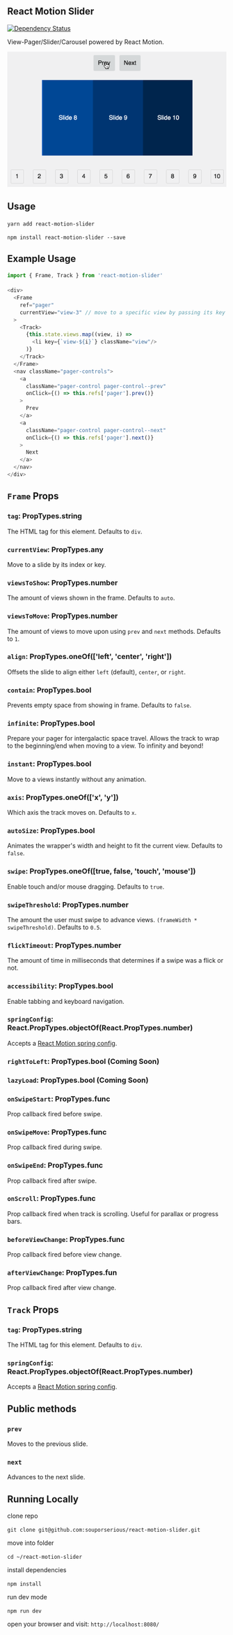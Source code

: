 ## React Motion Slider

[![Dependency Status](https://david-dm.org/souporserious/react-motion-slider.svg)](https://david-dm.org/souporserious/react-motion-slider)

View-Pager/Slider/Carousel powered by React Motion.

![react-motion-slider](example/images/react-motion-slider.gif)

## Usage

`yarn add react-motion-slider`

`npm install react-motion-slider --save`

## Example Usage
```js
import { Frame, Track } from 'react-motion-slider'

<div>
  <Frame
    ref="pager"
    currentView="view-3" // move to a specific view by passing its key
  >
    <Track>
      {this.state.views.map((view, i) =>
        <li key={`view-${i}`} className="view"/>
      )}
    </Track>
  </Frame>
  <nav className="pager-controls">
    <a
      className="pager-control pager-control--prev"
      onClick={() => this.refs['pager'].prev()}
    >
      Prev
    </a>
    <a
      className="pager-control pager-control--next"
      onClick={() => this.refs['pager'].next()}
    >
      Next
    </a>
  </nav>
</div>
```

## `Frame` Props

### `tag`: PropTypes.string
The HTML tag for this element. Defaults to `div`.

### `currentView`: PropTypes.any

Move to a slide by its index or key.

### `viewsToShow`: PropTypes.number

The amount of views shown in the frame. Defaults to `auto`.

### `viewsToMove`: PropTypes.number

The amount of views to move upon using `prev` and `next` methods. Defaults to `1`.

### `align`: PropTypes.oneOf(['left', 'center', 'right'])

Offsets the slide to align either `left` (default), `center`, or `right`.

### `contain`: PropTypes.bool

Prevents empty space from showing in frame. Defaults to `false`.

### `infinite`: PropTypes.bool

Prepare your pager for intergalactic space travel. Allows the track to wrap to the beginning/end when moving to a view. To infinity and beyond!

### `instant`: PropTypes.bool

Move to a views instantly without any animation.

### `axis`: PropTypes.oneOf(['x', 'y'])

Which axis the track moves on. Defaults to `x`.

### `autoSize`: PropTypes.bool

Animates the wrapper's width and height to fit the current view. Defaults to `false`.

### `swipe`: PropTypes.oneOf([true, false, 'touch', 'mouse'])

Enable touch and/or mouse dragging. Defaults to `true`.

### `swipeThreshold`: PropTypes.number

The amount the user must swipe to advance views. `(frameWidth * swipeThreshold)`. Defaults  to `0.5`.

### `flickTimeout`: PropTypes.number

The amount of time in milliseconds that determines if a swipe was a flick or not.

### `accessibility`: PropTypes.bool

Enable tabbing and keyboard navigation.

### `springConfig`: React.PropTypes.objectOf(React.PropTypes.number)

Accepts a [React Motion spring config](https://github.com/chenglou/react-motion#--spring-val-number-config-springhelperconfig--opaqueconfig).

### `rightToLeft`: PropTypes.bool (Coming Soon)

### `lazyLoad`: PropTypes.bool (Coming Soon)

### `onSwipeStart`: PropTypes.func

Prop callback fired before swipe.

### `onSwipeMove`: PropTypes.func

Prop callback fired during swipe.

### `onSwipeEnd`: PropTypes.func

Prop callback fired after swipe.

### `onScroll`: PropTypes.func

Prop callback fired when track is scrolling. Useful for parallax or progress bars.

### `beforeViewChange`: PropTypes.func

Prop callback fired before view change.

### `afterViewChange`: PropTypes.fun

Prop callback fired after view change.

## `Track` Props

### `tag`: PropTypes.string
The HTML tag for this element. Defaults to `div`.

### `springConfig`: React.PropTypes.objectOf(React.PropTypes.number)

Accepts a [React Motion spring config](https://github.com/chenglou/react-motion#--spring-val-number-config-springhelperconfig--opaqueconfig).

## Public methods
### `prev`

Moves to the previous slide.

### `next`

Advances to the next slide.

## Running Locally

clone repo

`git clone git@github.com:souporserious/react-motion-slider.git`

move into folder

`cd ~/react-motion-slider`

install dependencies

`npm install`

run dev mode

`npm run dev`

open your browser and visit: `http://localhost:8080/`
